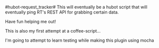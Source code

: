 #hubot-request_tracker#
This will eventually be a hubot script that will eventually ping RT's REST API for grabbing certain data.

Have fun helping me out!

This is also my first attempt at a coffee-script...

I'm going to attempt to learn testing while making this plugin using mocha
